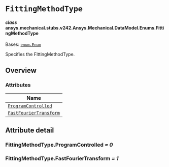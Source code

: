 # `FittingMethodType`



#### *class* ansys.mechanical.stubs.v242.Ansys.Mechanical.DataModel.Enums.FittingMethodType

Bases: [`enum.Enum`](https://docs.python.org/3/library/enum.html#enum.Enum)

Specifies the FittingMethodType.

<!-- !! processed by numpydoc !! -->

<a id="overview"></a>

## Overview

### Attributes

| Name |
| ------------------------------------------------------------------- |
| [`ProgramControlled`](#FittingMethodType.ProgramControlled) |
| [`FastFourierTransform`](#FittingMethodType.FastFourierTransform) |

<a id="attribute-detail"></a>

## Attribute detail

<a id="FittingMethodType.ProgramControlled"></a>

### FittingMethodType.ProgramControlled *= 0*

<a id="FittingMethodType.FastFourierTransform"></a>

### FittingMethodType.FastFourierTransform *= 1*


